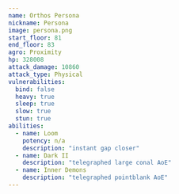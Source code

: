 ```yaml
---
name: Orthos Persona
nickname: Persona
image: persona.png
start_floor: 81
end_floor: 83
agro: Proximity
hp: 328008
attack_damage: 10860
attack_type: Physical
vulnerabilities:
  bind: false
  heavy: true
  sleep: true
  slow: true
  stun: true
abilities:
  - name: Loom
    potency: n/a
    description: "instant gap closer"
  - name: Dark II
    description: "telegraphed large conal AoE"
  - name: Inner Demons
    description: "telegraphed pointblank AoE"
---
```

